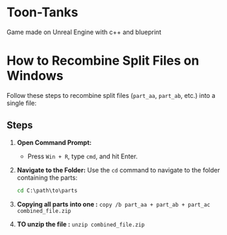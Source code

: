# Toon-Tanks
Game made on Unreal Engine with c++ and blueprint

# How to Recombine Split Files on Windows

Follow these steps to recombine split files (`part_aa`, `part_ab`, etc.) into a single file:

## Steps

1. **Open Command Prompt:**
   - Press `Win + R`, type `cmd`, and hit Enter.

2. **Navigate to the Folder:**
   Use the `cd` command to navigate to the folder containing the parts:
   ```cmd
   cd C:\path\to\parts
   
3. **Copying all parts into one :**
`copy /b part_aa + part_ab + part_ac combined_file.zip`

2. **TO unzip the file  :**
`unzip combined_file.zip`
